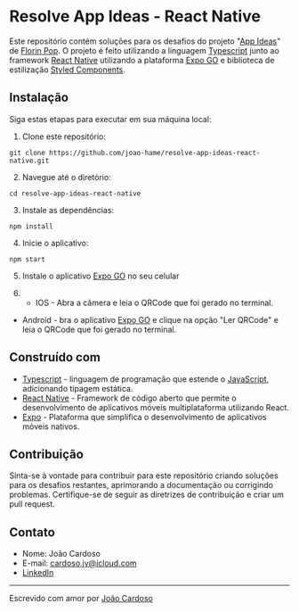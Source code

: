 # Resolve App Ideas - React Native

Este repositório contém soluções para os desafios do projeto "[App Ideas](https://github.com/florinpop17/app-ideas)" de [Florin Pop](https://github.com/florinpop17). O projeto é feito utilizando a linguagem [Typescript](https://www.typescriptlang.org) junto ao framework [React Native](https://reactnative.dev) utilizando a plataforma [Expo GO](https://expo.dev/client) e biblioteca de estilização [Styled Components](https://styled-components.com).

## Instalação

Siga estas etapas para executar em sua máquina local:

1. Clone este repositório:

```
git clone https://github.com/joao-hame/resolve-app-ideas-react-native.git
```

2. Navegue até o diretório:

```
cd resolve-app-ideas-react-native
```

3. Instale as dependências:

```
npm install
```

4. Inicie o aplicativo:

```
npm start
```

5. Instale o aplicativo [Expo GO](https://expo.dev/client) no seu celular

6. - IOS - Abra a câmera e leia o QRCode que foi gerado no terminal.

- Android - bra o aplicativo [Expo GO](https://expo.dev/client) e clique na opção "Ler QRCode" e leia o QRCode que foi gerado no terminal.

## Construído com

- [Typescript](https://www.typescriptlang.org) - linguagem de programação que estende o [JavaScript](https://developer.mozilla.org/pt-BR/docs/Web/JavaScript), adicionando tipagem estática.
- [React Native](https://reactnative.dev) - Framework de código aberto que permite o desenvolvimento de aplicativos móveis multiplataforma utilizando React.
- [Expo](https://docs.expo.dev) - Plataforma que simplifica o desenvolvimento de aplicativos móveis nativos.

## Contribuição

Sinta-se à vontade para contribuir para este repositório criando soluções para os desafios restantes, aprimorando a documentação ou corrigindo problemas. Certifique-se de seguir as diretrizes de contribuição e criar um pull request.

## Contato

- Nome: João Cardoso
- E-mail: cardoso.jv@icloud.com
- [LinkedIn](https://www.linkedin.com/in/joão-cardoso-00708924a/)

---

Escrevido com amor por [João Cardoso](https://github.com/joao-hame)

